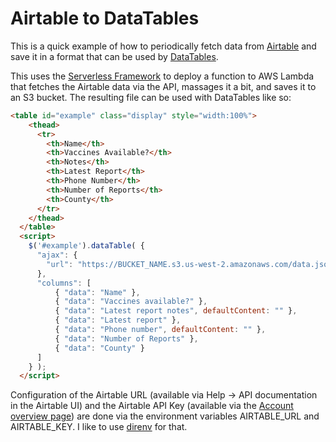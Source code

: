 # Airtable to DataTables

This is a quick example of how to periodically fetch data from [Airtable] and save it in a format that can be used by [DataTables].

This uses the [Serverless Framework] to deploy a function to AWS Lambda that fetches the Airtable data via the API, massages it a bit, and saves it to an S3 bucket. The resulting file can be used with DataTables like so:

```html
<table id="example" class="display" style="width:100%">
    <thead>
      <tr>
        <th>Name</th>
        <th>Vaccines Available?</th>
        <th>Notes</th>
        <th>Latest Report</th>
        <th>Phone Number</th>
        <th>Number of Reports</th>
        <th>County</th>
      </tr>
    </thead>
  </table>
  <script>
    $('#example').dataTable( {
      "ajax": {
        "url": "https://BUCKET_NAME.s3.us-west-2.amazonaws.com/data.json"
      },
      "columns": [
          { "data": "Name" },
          { "data": "Vaccines available?" },
          { "data": "Latest report notes", defaultContent: "" },
          { "data": "Latest report" },
          { "data": "Phone number", defaultContent: "" },
          { "data": "Number of Reports" },
          { "data": "County" }
      ]
    } );
  </script>
```

Configuration of the Airtable URL (available via Help -> API documentation in the Airtable UI) and the Airtable API Key (available via the [Account overview page]) are done via the environment variables AIRTABLE_URL and AIRTABLE_KEY. I like to use [direnv] for that.

[Airtable]: https://www.airtable.com/
[DataTables]: https://www.datatables.net/
[Serverless Framework]: https://www.serverless.com/
[Account overview page]: https://airtable.com/account
[direnv]: https://direnv.net
